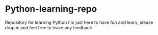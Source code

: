 # Python-learning-repo
Repository for learning Python
I'm just here to have fun and learn, please drop in and feel free to leave any feedback 

